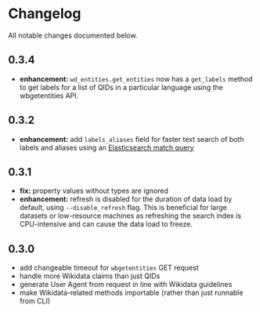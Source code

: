 # Changelog

All notable changes documented below.

## 0.3.4

- **enhancement:** `wd_entities.get_entities` now has a `get_labels` method to get labels for a list of QIDs in a particular language using the wbgetentities API.

## 0.3.2

- **enhancement:** add `labels_aliases` field for faster text search of both labels and aliases using an [Elasticsearch match query](https://www.elastic.co/guide/en/elasticsearch/reference/current/query-dsl-match-query.html)

## 0.3.1

- **fix:** property values without types are ignored
- **enhancement:** refresh is disabled for the duration of data load by default, using `--disable_refresh` flag. This is beneficial for large datasets or low-resource machines as refreshing the search index is CPU-intensive and can cause the data load to freeze.

## 0.3.0

- add changeable timeout for `wbgetentities` GET request
- handle more Wikidata claims than just QIDs
- generate User Agent from request in line with Wikidata guidelines
- make Wikidata-related methods importable (rather than just runnable from CLI)

